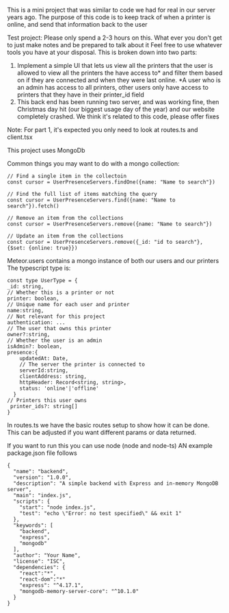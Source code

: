 This is a mini project that was similar to code we had for real in our server years ago. The purpose of this code is to keep track of when a printer is online, and send that information back to the user

Test project:
Please only spend a 2-3 hours on this. What ever you don't get to just make notes and be prepared to talk about it
Feel free to use whatever tools you have at your disposal.
This is broken down into two parts:

1. Implement a simple UI that lets us view all the printers that the user is allowed to view all the printers the have access to* and filter them based on if they are connected and when they were last online. *A user who is an admin has access to all printers, other users only have access to printers that they have in their printer_id field
2. This back end has been running two server, and was working fine, then Christmas day hit (our biggest usage day of the year) and our website completely crashed. We think it's related to this code, please offer fixes

Note: For part 1, it's expected you only need to look at routes.ts and client.tsx

This project uses MongoDb

Common things you may want to do with a mongo collection:

```
// Find a single item in the collectoin
const cursor = UserPresenceServers.findOne({name: "Name to search"})

// Find the full list of items matching the query
const cursor = UserPresenceServers.find({name: "Name to search"}).fetch()

// Remove an item from the collections
const cursor = UserPresenceServers.remove({name: "Name to search"})

// Update an item from the collections
const cursor = UserPresenceServers.remove({_id: "id to search"}, {$set: {online: true}})
```

Meteor.users contains a mongo instance of both our users and our printers
The typescript type is:

```
const type UserType = {
_id: string,
// Whether this is a printer or not
printer: boolean,
// Unique name for each user and printer
name:string,
// Not relevant for this project
authentication: ...
// The user that owns this printer
owner?:string,
// Whether the user is an admin
isAdmin?: boolean,
presence:{
    updatedAt: Date,
    // The server the printer is connected to
    serverId:string,
    clientAddress: string,
    httpHeader: Record<string, string>,
    status: 'online'|'offline'
  }
// Printers this user owns
 printer_ids?: string[]
}

```

In routes.ts we have the basic routes setup to show how it can be done. This can be adjusted if you want different params or data returned.

If you want to run this you can use node (node and node-ts)
AN example package.json file follows

```
{
  "name": "backend",
  "version": "1.0.0",
  "description": "A simple backend with Express and in-memory MongoDB server",
  "main": "index.js",
  "scripts": {
    "start": "node index.js",
    "test": "echo \"Error: no test specified\" && exit 1"
  },
  "keywords": [
    "backend",
    "express",
    "mongodb"
  ],
  "author": "Your Name",
  "license": "ISC",
  "dependencies": {
    "react":"*",
    "react-dom":"*"
    "express": "^4.17.1",
    "mongodb-memory-server-core": "^10.1.0"
  }
}
```
